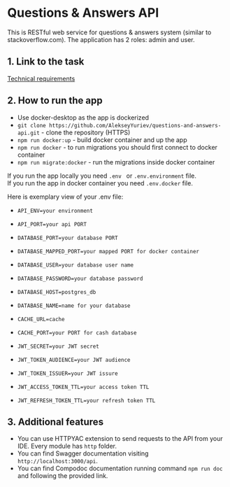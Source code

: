 <h1>Questions & Answers API</h1>
This is RESTful web service for questions & answers system (similar to stackoverflow.com). The application has 2 roles: admin and user.

<h2>1. Link to the task</h2>

[Technical requirements](https://docs.google.com/document/d/1h69_umHFTf2NsRTi1f_SO32O8yNCFIKu/edit?usp=sharing&ouid=105503312417725816508&rtpof=true&sd=true)

<h2>2. How to run the app</h2>

- Use docker-desktop as the app is dockerized
- `git clone https://github.com/AlekseyYuriev/questions-and-answers-api.git` - clone the repository (HTTPS)
- `npm run docker:up` - build docker container and up the app
- `npm run docker` - to run migrations you should first connect to docker container
- `npm run migrate:docker` - run the migrations inside docker container

If you run the app locally you need `.env ` or `.env.environment` file. <br>
If you run the app in docker container you need `.env.docker` file.

Here is exemplary view of your .env file:

- `API_ENV=your environment`
- `API_PORT=your api PORT`

- `DATABASE_PORT=your database PORT`
- `DATABASE_MAPPED_PORT=your mapped PORT for docker container`
- `DATABASE_USER=your database user name`
- `DATABASE_PASSWORD=your database password`
- `DATABASE_HOST=postgres_db`
- `DATABASE_NAME=name for your database`

- `CACHE_URL=cache`
- `CACHE_PORT=your PORT for cash database`

- `JWT_SECRET=your JWT secret`
- `JWT_TOKEN_AUDIENCE=your JWT audience`
- `JWT_TOKEN_ISSUER=your JWT issure`
- `JWT_ACCESS_TOKEN_TTL=your access token TTL`
- `JWT_REFRESH_TOKEN_TTL=your refresh token TTL`

<h2>3. Additional features</h2>

- You can use HTTPYAC extension to send requests to the API from your IDE. Every module has `http` folder.
- You can find Swagger documentation visiting `http://localhost:3000/api`.
- You can find Compodoc documentation running command `npm run doc` and following the provided link.
